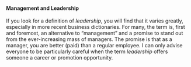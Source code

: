 #### Management and Leadership

If you look for a definition of _leadership_, you will find that it varies greatly, especially in more recent business dictionaries. For many, the term is, first and foremost, an alternative to “management” and a promise to stand out from the ever-increasing mass of managers. The promise is that as a manager, you are better (paid) than a regular employee. I can only advise everyone to be particularly careful when the term _leadership_ offers someone a career or promotion opportunity.